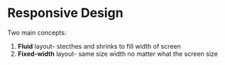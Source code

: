 # Responsive Design

Two main concepts:
1. **Fluid** layout- stecthes and shrinks to fill width of screen
2. **Fixed-width** layout- same size width no matter what the screen size

